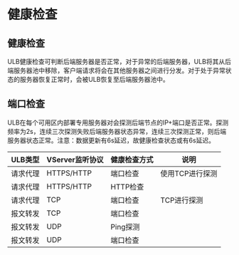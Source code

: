 # 健康检查

## 健康检查
ULB健康检查可判断后端服务器是否正常，对于异常的后端服务器，ULB将其从后端服务器池中移除，客户端请求将会在其他服务器之间进行分发。对于处于异常状态的服务器恢复正常时，会被ULB恢复至后端服务器池中。

## 端口检查
ULB在每个可用区内部署专用服务器对会探测后端节点的IP+端口是否正常。探测频率为2s，连续三次探测失败后端服务器状态异常，连续三次探测正常，则后端服务器状态正常。注意：数据更新有6s延迟，故健康检查状态或有6s延迟。

|ULB类型|VServer监听协议|健康检查方式|说明|
|---|---|---|---|
|请求代理|HTTPS/HTTP|端口检查|使用TCP进行探测
|请求代理|HTTPS/HTTP|HTTP检查|
|请求代理|TCP|端口检查|TCP进行探测
|报文转发|TCP|端口检查|
|报文转发|UDP|Ping探测|
|报文转发|UDP|端口检查|




